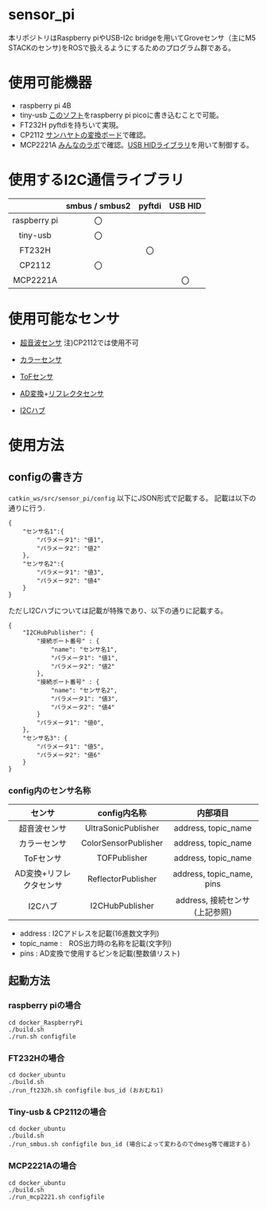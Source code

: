 # sensor_pi

本リポジトリはRaspberry piやUSB-I2c bridgeを用いてGroveセンサ（主にM5 STACKのセンサ)をROSで扱えるようにするためのプログラム群である。

# 使用可能機器
- raspberry pi 4B
- tiny-usb [このソフト](https://github.com/Hiroaki-Masuzawa/rp2040-i2c-interface)をraspberry pi picoに書き込むことで可能。
- FT232H pyftdiを持ちいて実現。
- CP2112 [サンハヤトの変換ボード](https://www.sunhayato.co.jp/material2/ett09/item_1052)で確認。
- MCP2221A [みんなのラボ](http://minnanolab.net/product/pro_USB-I2C_BRIDGEBOARD-V2-GROVE/pro_USB-I2C_BRIDGEBOARD-V2-GROVE.html)で確認。[USB HIDライブラリ](https://github.com/nonNoise/PyMCP2221A)を用いて制御する。


# 使用するI2C通信ライブラリ
| |smbus / smbus2|pyftdi|USB HID|
|:-:|:-:|:-:|:-:|
|raspberry pi|〇|||
|tiny-usb|〇|||
|FT232H||〇||
|CP2112|〇|||
|MCP2221A|||〇|

# 使用可能なセンサ

- [超音波センサ](https://www.switch-science.com/products/7631)
注)CP2112では使用不可

- [カラーセンサ](https://www.marutsu.co.jp/pc/i/26616123/)
- [ToFセンサ](https://www.switch-science.com/products/5219)
- [AD変換](https://www.marutsu.co.jp/pc/i/574269/)+[リフレクタセンサ]()
- [I2Cハブ](https://www.marutsu.co.jp/pc/i/1631561/)


# 使用方法
## configの書き方
`catkin_ws/src/sensor_pi/config`
以下にJSON形式で記載する。
記載は以下の通りに行う.
~~~
{
    "センサ名1":{
        "パラメータ1": "値1",
        "パラメータ2": "値2"
    },
    "センサ名2":{
        "パラメータ1": "値3",
        "パラメータ2": "値4"
    }
}
~~~

ただしI2Cハブについては記載が特殊であり、以下の通りに記載する。
~~~
{
    "I2CHubPublisher": {
        "接続ポート番号" : {
            "name": "センサ名1",
            "パラメータ1": "値1",
            "パラメータ2": "値2"
        },
        "接続ポート番号" : {
            "name": "センサ名2",
            "パラメータ1": "値3",
            "パラメータ2": "値4"
        }
        "パラメータ1": "値0",
    },
    "センサ名3": {
        "パラメータ1": "値5",
        "パラメータ2": "値6"
    }
}
~~~

### config内のセンサ名称
|センサ|config内名称|内部項目|
|:-:|:-:|:-:|
|超音波センサ|UltraSonicPublisher|address, topic_name|
|カラーセンサ|ColorSensorPublisher|address, topic_name|
|ToFセンサ|TOFPublisher|address, topic_name|
|AD変換+リフレクタセンサ|ReflectorPublisher|address, topic_name, pins|
|I2Cハブ|I2CHubPublisher|address, 接続センサ(上記参照)|

- address : I2Cアドレスを記載(16進数文字列)
- topic_name :　ROS出力時の名称を記載(文字列)
- pins : AD変換で使用するピンを記載(整数値リスト)

## 起動方法
### raspberry piの場合
~~~
cd docker_RaspberryPi
./build.sh
./run.sh configfile
~~~
### FT232Hの場合
~~~
cd docker_ubuntu
./build.sh
./run_ft232h.sh configfile bus_id (おおむね1)
~~~
### Tiny-usb & CP2112の場合
~~~
cd docker_ubuntu
./build.sh
./run_smbus.sh configfile bus_id (場合によって変わるのでdmesg等で確認する)
~~~

### MCP2221Aの場合
~~~
cd docker_ubuntu
./build.sh
./run_mcp2221.sh configfile
~~~
